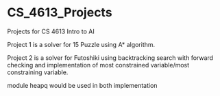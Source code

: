 # CS_4613_Projects
Projects for CS 4613 Intro to AI

Project 1 is a solver for 15 Puzzle using A* algorithm.

Project 2 is a solver for Futoshiki using backtracking search with forward checking and implementation of most constrained variable/most constraining variable.

module heapq would be used in both implementation
